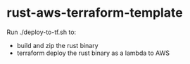 # rust-aws-terraform-template
Run ./deploy-to-tf.sh to:
- build and zip the rust binary
- terraform deploy the rust binary as a lambda to AWS